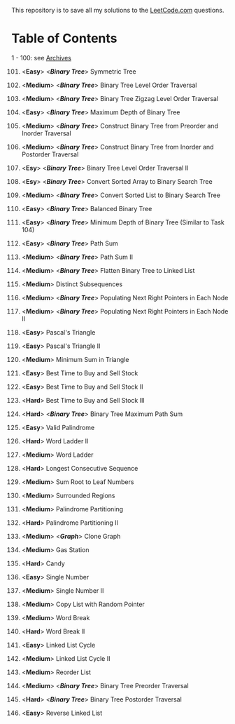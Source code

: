 This repository is to save all my solutions to the [LeetCode.com][LeetCode]
questions.


Table of Contents
=================

1 - 100: see [Archives][archive]

101. \<**Easy**>    \<***Binary Tree***> Symmetric Tree
102. \<**Medium**>  \<***Binary Tree***> Binary Tree Level Order Traversal
103. \<**Medium**>  \<***Binary Tree***> Binary Tree Zigzag Level Order Traversal
104. \<**Easy**>    \<***Binary Tree***> Maximum Depth of Binary Tree
105. \<**Medium**>  \<***Binary Tree***> Construct Binary Tree from Preorder and Inorder Traversal
106. \<**Medium**>  \<***Binary Tree***> Construct Binary Tree from Inorder and Postorder Traversal
107. \<**Esy**>     \<***Binary Tree***> Binary Tree Level Order Traversal II
108. \<**Esy**>     \<***Binary Tree***> Convert Sorted Array to Binary Search Tree
109. \<**Medium**>  \<***Binary Tree***> Convert Sorted List to Binary Search Tree
110. \<**Easy**>    \<***Binary Tree***> Balanced Binary Tree
111. \<**Easy**>    \<***Binary Tree***> Minimum Depth of Binary Tree (Similar to Task 104)
112. \<**Easy**>    \<***Binary Tree***> Path Sum
113. \<**Medium**>  \<***Binary Tree***> Path Sum II
114. \<**Medium**>  \<***Binary Tree***> Flatten Binary Tree to Linked List
115. \<**Medium**>  Distinct Subsequences
116. \<**Medium**>  \<***Binary Tree***> Populating Next Right Pointers in Each Node
117. \<**Medium**>  \<***Binary Tree***> Populating Next Right Pointers in Each Node II
118. \<**Easy**>    Pascal's Triangle
119. \<**Easy**>    Pascal's Triangle II
120. \<**Medium**>  Minimum Sum in Triangle
121. \<**Easy**>    Best Time to Buy and Sell Stock
122. \<**Easy**>    Best Time to Buy and Sell Stock II
123. \<**Hard**>    Best Time to Buy and Sell Stock III
124. \<**Hard**>    \<***Binary Tree***> Binary Tree Maximum Path Sum
125. \<**Easy**>    Valid Palindrome
126. \<**Hard**>    Word Ladder II
127. \<**Medium**>  Word Ladder
128. \<**Hard**>    Longest Consecutive Sequence
129. \<**Medium**>  Sum Root to Leaf Numbers
130. \<**Medium**>  Surrounded Regions
131. \<**Medium**>  Palindrome Partitioning
132. \<**Hard**>    Palindrome Partitioning II
133. \<**Medium**>  \<***Graph***> Clone Graph
134. \<**Medium**>  Gas Station
135. \<**Hard**>    Candy
136. \<**Easy**>    Single Number
137. \<**Medium**>  Single Number II
138. \<**Medium**>  Copy List with Random Pointer
139. \<**Medium**>  Word Break
140. \<**Hard**>    Word Break II
141. \<**Easy**>    Linked List Cycle
142. \<**Medium**>  Linked List Cycle II
143. \<**Medium**>  Reorder List
144. \<**Medium**>  \<***Binary Tree***> Binary Tree Preorder Traversal
145. \<**Hard**>    \<***Binary Tree***> Binary Tree Postorder Traversal

206. \<**Easy**>    Reverse Linked List


[LeetCode]: https://leetcode.com/problemset/all/
[archive]: /archives
